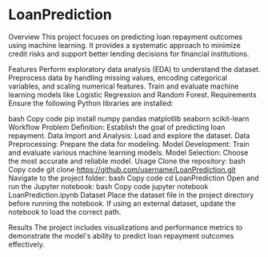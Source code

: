 # LoanPrediction
Overview
This project focuses on predicting loan repayment outcomes using machine learning. It provides a systematic approach to minimize credit risks and support better lending decisions for financial institutions.

Features
Perform exploratory data analysis (EDA) to understand the dataset.
Preprocess data by handling missing values, encoding categorical variables, and scaling numerical features.
Train and evaluate machine learning models like Logistic Regression and Random Forest.
Requirements
Ensure the following Python libraries are installed:

bash
Copy code
pip install numpy pandas matplotlib seaborn scikit-learn
Workflow
Problem Definition: Establish the goal of predicting loan repayment.
Data Import and Analysis: Load and explore the dataset.
Data Preprocessing: Prepare the data for modeling.
Model Development: Train and evaluate various machine learning models.
Model Selection: Choose the most accurate and reliable model.
Usage
Clone the repository:
bash
Copy code
git clone https://github.com/username/LoanPrediction.git
Navigate to the project folder:
bash
Copy code
cd LoanPrediction
Open and run the Jupyter notebook:
bash
Copy code
jupyter notebook LoanPrediction.ipynb
Dataset
Place the dataset file in the project directory before running the notebook. If using an external dataset, update the notebook to load the correct path.

Results
The project includes visualizations and performance metrics to demonstrate the model's ability to predict loan repayment outcomes effectively.
